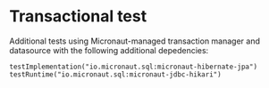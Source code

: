# Transactional test

Additional tests using Micronaut-managed transaction manager and datasource with the following additional depedencies:

```
testImplementation("io.micronaut.sql:micronaut-hibernate-jpa")
testRuntime("io.micronaut.sql:micronaut-jdbc-hikari")
```
